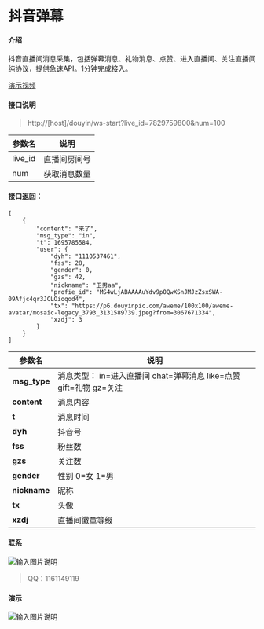 # 抖音弹幕

#### 介绍
抖音直播间消息采集，包括弹幕消息、礼物消息、点赞、进入直播间、关注直播间
纯协议，提供急速API。1分钟完成接入。

[演示视频](https://www.bilibili.com/video/BV1BH4y1U7TM/)

#### 接口说明
> http://[host]/douyin/ws-start?live_id=7829759800&num=100

|  参数名 |  说明 |
|---|---|
|  live_id | 直播间房间号  |
|  num |  获取消息数量 |

#### 接口返回：
```
[
    {
        "content": "来了",
        "msg_type": "in",
        "t": 1695785584,
        "user": {
            "dyh": "1110537461",
            "fss": 28,
            "gender": 0,
            "gzs": 42,
            "nickname": "卫男aa",
            "profie_id": "MS4wLjABAAAAuYdv9pOQwXSnJMJzZsxSWA-09Afjc4qr3JCLOioqod4",
            "tx": "https://p6.douyinpic.com/aweme/100x100/aweme-avatar/mosaic-legacy_3793_3131589739.jpeg?from=3067671334",
            "xzdj": 3
        }
    }
]
```
|  参数名 |  说明 |
|---|---|
|  **msg_type** |  消息类型： in=进入直播间   chat=弹幕消息  like=点赞   gift=礼物     gz=关注 |
|  **content** | 消息内容  |
|  **t** |  消息时间 |
|   **dyh** | 抖音号  |
|   **fss** |  粉丝数 |
|  **gzs** | 关注数  |
|   **gender** |  性别 0=女 1=男     |
|  **nickname** | 昵称  |
|  **tx** |  头像 |
|  **xzdj** | 直播间徽章等级  |



#### 联系
![输入图片说明](vx.jpg)
> QQ：1161149119

#### 演示
![输入图片说明](2023-09-28%2009-53-23_1.gif)
